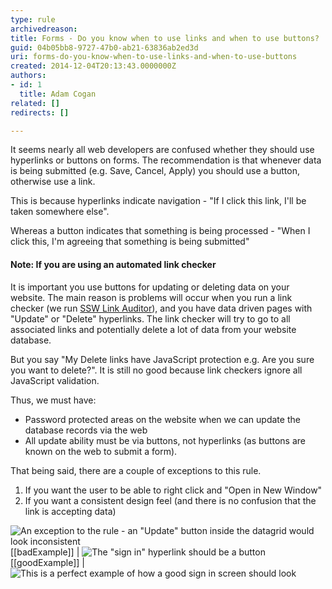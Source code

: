 ```yaml
---
type: rule
archivedreason: 
title: Forms - Do you know when to use links and when to use buttons?
guid: 04b05bb8-9727-47b0-ab21-63836ab2ed3d
uri: forms-do-you-know-when-to-use-links-and-when-to-use-buttons
created: 2014-12-04T20:13:43.0000000Z
authors:
- id: 1
  title: Adam Cogan
related: []
redirects: []

---
```


It seems nearly all web developers are confused whether they should use hyperlinks or buttons on forms. The recommendation is that whenever data is being submitted (e.g. Save, Cancel, Apply) you should use a button, otherwise use a link.

This is because hyperlinks indicate navigation - "If I click this link, I'll be taken somewhere else".

Whereas a button indicates that something is being processed - "When I click this, I'm agreeing that something is being submitted"

<!--endintro-->

#### Note: If you are using an automated link checker

It is important you use buttons for updating or deleting data on your website. The main reason is problems will occur when you run a link checker (we run [SSW Link Auditor](http://www.ssw.com.au/ssw/LinkAuditor/)), and you have data driven pages with "Update" or "Delete" hyperlinks. The link checker will try to go to all associated links and potentially delete a lot of data from your website database.

But you say "My Delete links have JavaScript protection e.g. Are you sure you want to delete?". It is still no good because link checkers ignore all JavaScript validation.

Thus, we must have:

* Password protected areas on the website when we can update the database records via the web
* All update ability must be via buttons, not hyperlinks (as buttons are known on the web to submit a form).


That being said, there are a couple of exceptions to this rule.

1. If you want the user to be able to right click and "Open in New Window"
2. If you want a consistent design feel (and there is no confusion that the link is accepting data)


![An exception to the rule - an "Update" button inside the datagrid would look inconsistent](LinksExample.gif)
[[badExample]]
| ![The "sign in" hyperlink should be a button](LinkVsButton.gif)
[[goodExample]]
| ![This is a perfect example of how a good sign in screen should look](Logon.gif)
